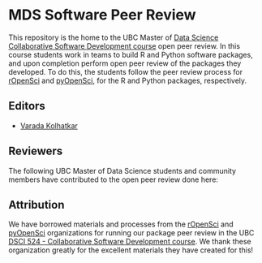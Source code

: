 # MDS Software Peer Review

This repository is the home to the UBC Master of [Data Science Collaborative Software Development course](https://github.com/UBC-MDS/DSCI_524_collab-sw-dev) open peer review. In this course students work in teams to build R and Python software packages, and upon completion perform open peer review of the packages they developed. To do this, the students follow the peer review process for [rOpenSci](https://ropensci.org/) and [pyOpenSci](https://www.pyopensci.org/), for the R and Python packages, respectively. 

## Editors
- [Varada Kolhatkar](https://kvarada.github.io/)


## Reviewers

The following UBC Master of Data Science students and community members have contributed to the open peer review done here:


## Attribution

We have borrowed materials and processes from the [rOpenSci](https://ropensci.org/) and [pyOpenSci](https://www.pyopensci.org/) organizations for running our package peer review in the UBC [DSCI 524 - Collaborative Software Development course](https://github.com/UBC-MDS/DSCI_524_collab-sw-dev). We thank these organization greatly for the excellent materials they have created for this!
